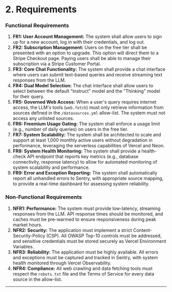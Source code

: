 # 2. Requirements

### Functional Requirements

1.  **FR1: User Account Management:** The system shall allow users to sign up for a new account, log in with their credentials, and log out.
2.  **FR2: Subscription Management:** Users on the free tier shall be presented with an option to upgrade. This option will direct them to a Stripe Checkout page. Paying users shall be able to manage their subscription via a Stripe Customer Portal.
3.  **FR3: Core Chat Functionality:** The system shall provide a chat interface where users can submit text-based queries and receive streaming text responses from the LLM.
4.  **FR4: Dual Model Selection:** The chat interface shall allow users to select between the default "Instruct" model and the "Thinking" model for their query.
5.  **FR5: Governed Web Access:** When a user's query requires internet access, the LLM's tools (`web.fetch`) must only retrieve information from sources defined in the `/datasources.yml` allow-list. The system must not access any unlisted sources.
6.  **FR6: Freemium Usage Gating:** The system shall enforce a usage limit (e.g., number of daily queries) on users in the free tier.
7.  **FR7: System Scalability:** The system shall be architected to scale and support at least 1,000 monthly active users without degradation in performance, leveraging the serverless capabilities of Vercel and Neon.
8.  **FR8: System Health Monitoring:** The system shall provide a health-check API endpoint that reports key metrics (e.g., database connectivity, response latency) to allow for automated monitoring of system scalability and performance.
9.  **FR9: Error and Exception Reporting:** The system shall automatically report all unhandled errors to Sentry, with appropriate source mapping, to provide a real-time dashboard for assessing system reliability.

### Non-Functional Requirements

1.  **NFR1: Performance:** The system must provide low-latency, streaming responses from the LLM. API response times should be monitored, and caches must be pre-warmed to ensure responsiveness during peak market hours.
2.  **NFR2: Security:** The application must implement a strict Content-Security-Policy (CSP). All OWASP Top-10 controls must be addressed, and sensitive credentials must be stored securely as Vercel Environment Variables.
3.  **NFR3: Reliability:** The application must be highly available. All errors and exceptions must be captured and tracked in Sentry, with system health monitored through Vercel Observability.
4.  **NFR4: Compliance:** All web crawling and data fetching tools must respect the `robots.txt` file and the Terms of Service for every data source in the allow-list.

---
